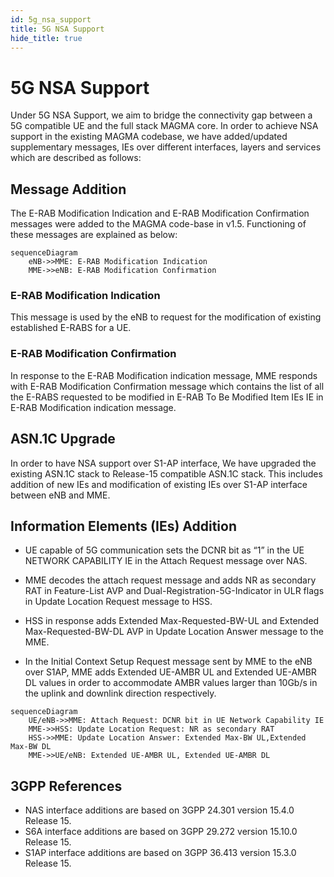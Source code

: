 ```yaml
---
id: 5g_nsa_support
title: 5G NSA Support
hide_title: true
---
```


# 5G NSA Support

Under 5G NSA Support, we aim to bridge the connectivity gap between a 5G compatible UE and the full stack MAGMA core. In order to achieve NSA support in the existing MAGMA codebase, we have added/updated supplementary messages, IEs over different interfaces, layers and services which are described as follows:

## Message Addition

The E-RAB Modification Indication and E-RAB Modification Confirmation messages were added to the MAGMA code-base in v1.5. Functioning of these messages are explained as below:

```mermaid
sequenceDiagram
    eNB->>MME: E-RAB Modification Indication
    MME->>eNB: E-RAB Modification Confirmation
```

### E-RAB Modification Indication

This message is used by the eNB to request for the modification of existing established E-RABS for a UE.

### E-RAB Modification Confirmation

In response to the E-RAB Modification indication message, MME responds with E-RAB Modification Confirmation message which contains the list of all the E-RABS requested to be modified in E-RAB To Be Modified Item IEs IE in E-RAB Modification indication message.

## ASN.1C Upgrade

In order to have NSA support over S1-AP interface, We have upgraded the existing ASN.1C stack to Release-15 compatible ASN.1C stack. This includes addition of new IEs and modification of existing IEs over S1-AP interface between eNB and MME.

## Information Elements (IEs) Addition

- UE capable of 5G communication sets the DCNR bit as “1” in the UE NETWORK CAPABILITY IE in the Attach Request message over NAS.

- MME decodes the attach request message and adds NR as secondary RAT in Feature-List AVP and Dual-Registration-5G-Indicator in ULR flags in Update Location Request message to HSS.

- HSS in response adds Extended Max-Requested-BW-UL and Extended Max-Requested-BW-DL AVP in Update Location Answer message to the MME.

- In the Initial Context Setup Request message sent by MME to the eNB over S1AP, MME adds Extended UE-AMBR UL and Extended UE-AMBR DL values in order to accommodate AMBR values larger than 10Gb/s in the uplink and downlink direction respectively.

```mermaid
sequenceDiagram
    UE/eNB->>MME: Attach Request: DCNR bit in UE Network Capability IE
    MME->>HSS: Update Location Request: NR as secondary RAT
    HSS->>MME: Update Location Answer: Extended Max-BW UL,Extended Max-BW DL
    MME->>UE/eNB: Extended UE-AMBR UL, Extended UE-AMBR DL
```

## 3GPP References

- NAS interface additions are based on 3GPP 24.301 version 15.4.0 Release 15.
- S6A interface additions are based on 3GPP 29.272 version 15.10.0 Release 15.
- S1AP interface additions are based on 3GPP 36.413 version 15.3.0 Release 15.
